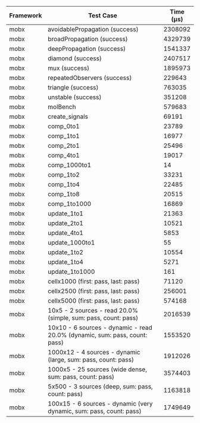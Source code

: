 | Framework | Test Case | Time (μs) |
| --- | --- | --- |
| mobx | avoidablePropagation (success) | 2308092 |
| mobx | broadPropagation (success) | 4329739 |
| mobx | deepPropagation (success) | 1541337 |
| mobx | diamond (success) | 2407517 |
| mobx | mux (success) | 1895973 |
| mobx | repeatedObservers (success) | 229643 |
| mobx | triangle (success) | 763035 |
| mobx | unstable (success) | 351208 |
| mobx | molBench | 579683 |
| mobx | create_signals | 69191 |
| mobx | comp_0to1 | 23789 |
| mobx | comp_1to1 | 16977 |
| mobx | comp_2to1 | 25496 |
| mobx | comp_4to1 | 19017 |
| mobx | comp_1000to1 | 14 |
| mobx | comp_1to2 | 33231 |
| mobx | comp_1to4 | 22485 |
| mobx | comp_1to8 | 20515 |
| mobx | comp_1to1000 | 16869 |
| mobx | update_1to1 | 21363 |
| mobx | update_2to1 | 10521 |
| mobx | update_4to1 | 5853 |
| mobx | update_1000to1 | 55 |
| mobx | update_1to2 | 10554 |
| mobx | update_1to4 | 5271 |
| mobx | update_1to1000 | 161 |
| mobx | cellx1000 (first: pass, last: pass) | 71120 |
| mobx | cellx2500 (first: pass, last: pass) | 256001 |
| mobx | cellx5000 (first: pass, last: pass) | 574168 |
| mobx | 10x5 - 2 sources - read 20.0% (simple, sum: pass, count: pass) | 2016539 |
| mobx | 10x10 - 6 sources - dynamic - read 20.0% (dynamic, sum: pass, count: pass) | 1553520 |
| mobx | 1000x12 - 4 sources - dynamic (large, sum: pass, count: pass) | 1912026 |
| mobx | 1000x5 - 25 sources (wide dense, sum: pass, count: pass) | 3574403 |
| mobx | 5x500 - 3 sources (deep, sum: pass, count: pass) | 1163818 |
| mobx | 100x15 - 6 sources - dynamic (very dynamic, sum: pass, count: pass) | 1749649 |

